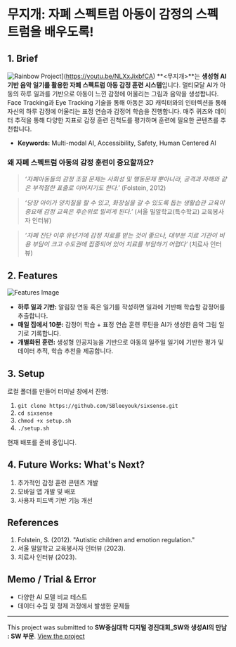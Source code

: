 # 무지개: 자폐 스펙트럼 아동이 감정의 스펙트럼을 배우도록!

## 1. Brief
![Rainbow Project](http://img.youtube.com/vi/NLXxJixbfCA/0.jpg)](https://youtu.be/NLXxJixbfCA)
**<무지개>**는 **생성형 AI 기반 음악 일기를 활용한 자폐 스펙트럼 아동 감정 훈련 시스템**입니다. 멀티모달 AI가 아동의 하루 일과를 기반으로 아동이 느낀 감정에 어울리는 그림과 음악을 생성합니다. Face Tracking과 Eye Tracking 기술을 통해 아동은 3D 캐릭터와의 인터렉션을 통해 자신의 하루 감정에 어울리는 표정 연습과 감정어 학습을 진행합니다. 매주 퀴즈와 데이터 추적을 통해 다양한 지표로 감정 훈련 진척도를 평가하며 훈련에 필요한 콘텐츠를 추천합니다.

- **Keywords:** Multi-modal AI, Accessibility, Safety, Human Centered AI

### 왜 자폐 스펙트럼 아동의 감정 훈련이 중요할까요?
> _‘자폐아동들의 감정 조절 문제는 사회성 및 행동문제 뿐아니라, 공격과 자해와 같은 부적절한 표출로 이어지기도 한다.’_ (Folstein, 2012)

> _‘당장 아이가 양치질을 할 수 있고, 화장실을 갈 수 있도록 돕는 생활습관 교육이 중요해 감정 교육은 후순위로 밀리게 된다.’_ (서울 밀알학교(특수학교) 교육봉사자 인터뷰)

> _‘자폐 진단 이후 유년기에 감정 치료를 받는 것이 좋으나, 대부분 치료 기관이 비용 부담이 크고 수도권에 집중되어 있어 치료를 부담하기 어렵다‘_ (치료사 인터뷰)

## 2. Features
![Features Image](path/to/features_image.png)

- **하루 일과 기반:** 알림장 연동 혹은 일기를 작성하면 일과에 기반해 학습할 감정어를 추출합니다.
- **매일 집에서 10분:** 감정어 학습 + 표정 연습 훈련 루틴을 AI가 생성한 음악 그림 일기로 기록합니다.
- **개별화된 훈련:** 생성형 인공지능을 기반으로 아동의 일주일 일기에 기반한 평가 및 데이터 추적, 학습 추천을 제공합니다.

## 3. Setup
로컬 폴더를 만들어 터미널 창에서 진행:
1. `git clone https://github.com/SBleeyouk/sixsense.git`
2. `cd sixsense`
3. `chmod +x setup.sh`
4. `./setup.sh`

현재 배포를 준비 중입니다.

## 4. Future Works: What's Next?
1. 추가적인 감정 훈련 콘텐츠 개발
2. 모바일 앱 개발 및 배포
3. 사용자 피드백 기반 기능 개선

## References
1. Folstein, S. (2012). "Autistic children and emotion regulation."
2. 서울 밀알학교 교육봉사자 인터뷰 (2023).
3. 치료사 인터뷰 (2023).

## Memo / Trial & Error
- 다양한 AI 모델 비교 테스트
- 데이터 수집 및 정제 과정에서 발생한 문제들

---

This project was submitted to **SW중심대학 디지털 경진대회_SW와 생성AI의 만남 : SW 부문**. [View the project](https://dacon.io/competitions/official/236252/codeshare/11140)